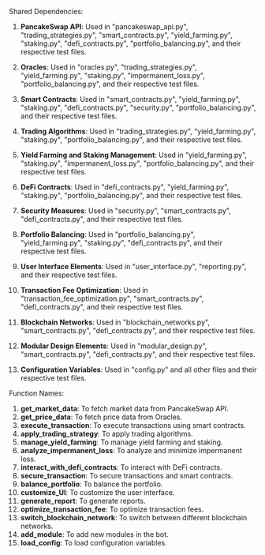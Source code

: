 Shared Dependencies:

1. **PancakeSwap API**: Used in "pancakeswap_api.py", "trading_strategies.py", "smart_contracts.py", "yield_farming.py", "staking.py", "defi_contracts.py", "portfolio_balancing.py", and their respective test files. 

2. **Oracles**: Used in "oracles.py", "trading_strategies.py", "yield_farming.py", "staking.py", "impermanent_loss.py", "portfolio_balancing.py", and their respective test files.

3. **Smart Contracts**: Used in "smart_contracts.py", "yield_farming.py", "staking.py", "defi_contracts.py", "security.py", "portfolio_balancing.py", and their respective test files.

4. **Trading Algorithms**: Used in "trading_strategies.py", "yield_farming.py", "staking.py", "portfolio_balancing.py", and their respective test files.

5. **Yield Farming and Staking Management**: Used in "yield_farming.py", "staking.py", "impermanent_loss.py", "portfolio_balancing.py", and their respective test files.

6. **DeFi Contracts**: Used in "defi_contracts.py", "yield_farming.py", "staking.py", "portfolio_balancing.py", and their respective test files.

7. **Security Measures**: Used in "security.py", "smart_contracts.py", "defi_contracts.py", and their respective test files.

8. **Portfolio Balancing**: Used in "portfolio_balancing.py", "yield_farming.py", "staking.py", "defi_contracts.py", and their respective test files.

9. **User Interface Elements**: Used in "user_interface.py", "reporting.py", and their respective test files.

10. **Transaction Fee Optimization**: Used in "transaction_fee_optimization.py", "smart_contracts.py", "defi_contracts.py", and their respective test files.

11. **Blockchain Networks**: Used in "blockchain_networks.py", "smart_contracts.py", "defi_contracts.py", and their respective test files.

12. **Modular Design Elements**: Used in "modular_design.py", "smart_contracts.py", "defi_contracts.py", and their respective test files.

13. **Configuration Variables**: Used in "config.py" and all other files and their respective test files.

Function Names:

1. **get_market_data**: To fetch market data from PancakeSwap API.
2. **get_price_data**: To fetch price data from Oracles.
3. **execute_transaction**: To execute transactions using smart contracts.
4. **apply_trading_strategy**: To apply trading algorithms.
5. **manage_yield_farming**: To manage yield farming and staking.
6. **analyze_impermanent_loss**: To analyze and minimize impermanent loss.
7. **interact_with_defi_contracts**: To interact with DeFi contracts.
8. **secure_transaction**: To secure transactions and smart contracts.
9. **balance_portfolio**: To balance the portfolio.
10. **customize_UI**: To customize the user interface.
11. **generate_report**: To generate reports.
12. **optimize_transaction_fee**: To optimize transaction fees.
13. **switch_blockchain_network**: To switch between different blockchain networks.
14. **add_module**: To add new modules in the bot.
15. **load_config**: To load configuration variables.
